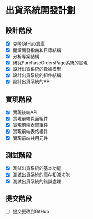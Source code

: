 # 出貨系統開發計劃

## 設計階段
- [x] 克隆GitHub倉庫
- [x] 閱讀開發指南和目錄結構
- [x] 分析專案結構
- [x] 研究PurchaseOrdersPage系統的實現
- [x] 設計出貨系統的數據模型
- [x] 設計出貨系統的組件結構
- [x] 設計出貨系統的API

## 實現階段
- [x] 實現後端API
- [x] 實現前端頁面組件
- [x] 實現前端表單組件
- [x] 實現前端表格組件
- [x] 實現前端共用元件

## 測試階段
- [x] 測試出貨系統的基本功能
- [x] 測試出貨系統的庫存扣減功能
- [x] 測試出貨系統的錯誤處理

## 提交階段
- [ ] 提交更改到GitHub
